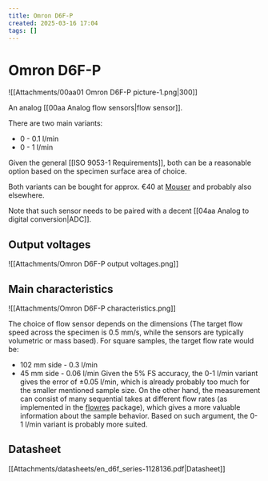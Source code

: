 ```yaml
---
title: Omron D6F-P
created: 2025-03-16 17:04
tags: []
---
```


# Omron D6F-P

![[Attachments/00aa01 Omron D6F-P picture-1.png|300]]

An analog [[00aa Analog flow sensors|flow sensor]].

There are two main variants:
- 0 - 0.1 l/min
- 0 - 1 l/min

Given the general [[ISO 9053-1 Requirements]], both can be a reasonable option based on the specimen surface area of choice.

Both variants can be bought for approx. €40 at [Mouser](https://cz.mouser.com/c/?marcom=115753066) and probably also elsewhere.

Note that such sensor needs to be paired with a decent [[04aa Analog to digital conversion|ADC]].

## Output voltages

![[Attachments/Omron D6F-P output voltages.png]]

## Main characteristics

![[Attachments/Omron D6F-P characteristics.png]]

The choice of flow sensor depends on the dimensions (The target flow speed across the specimen is 0.5 mm/s, while the sensors are typically volumetric or mass based). For square samples, the target flow rate would be:
- 102 mm side - 0.3 l/min
- 45 mm side - 0.06 l/min
Given the 5% FS accuracy, the 0-1 l/min variant gives the error of $\pm 0.05 \;\mathrm{l/min}$, which is already probably too much for the smaller mentioned sample size. On the other hand, the measurement can consist of many sequential takes at different flow rates (as implemented in the [flowres](https://github.com/vyhyb/flowres/tree/main) package), which gives a more valuable information about the sample behavior. Based on such argument, the 0-1 l/min variant is probably more suited.

## Datasheet

[[Attachments/datasheets/en_d6f_series-1128136.pdf|Datasheet]]

